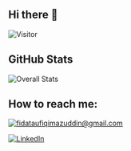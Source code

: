 ## Hi there 👋

![Visitor](https://visitor-badge.laobi.icu/badge?page_id=username.repoName)


## GitHub Stats
![Overall Stats](https://github-readme-stats.vercel.app/api?username=fidataufiq&count_private=true&show_icons=true&hide=contribs)

## How to reach me:
<a href="mailto:fidataufiqimazuddin@gmail.com">![fidataufiqimazuddin@gmail.com](https://img.shields.io/badge/Gmail-D14836?style=for-the-badge&logo=gmail&logoColor=white)</a>

<a href="www.linkedin.com/in/fida-taufiq-imazuddin-488291222">![LinkedIn](https://img.shields.io/badge/LinkedIn-0077B5?style=for-the-badge&logo=linkedin&logoColor=white)</a>

<!--
**fidataufiq/fidataufiq** is a ✨ _special_ ✨ repository because its `README.md` (this file) appears on your GitHub profile.

Here are some ideas to get you started:

- 🔭 I’m currently working on ...
- 🌱 I’m currently learning ...
- 👯 I’m looking to collaborate on ...
- 🤔 I’m looking for help with ...
- 💬 Ask me about ...
- 📫 How to reach me: ...
- 😄 Pronouns: ...
- ⚡ Fun fact: ...


-->
